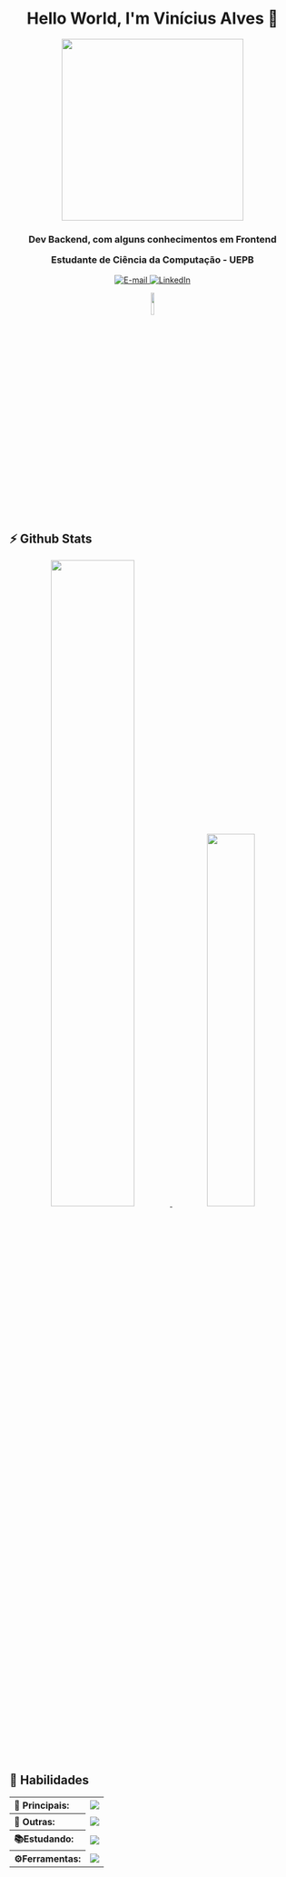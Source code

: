 <h1 align='center'>
  Hello World, I'm Vinícius Alves 👋
</h1>

<div align="center">
<img height="320em" src="https://mir-s3-cdn-cf.behance.net/project_modules/1400_opt_1/81bb4b165684019.640b6038d133e.gif"/>

</div>

<h3 align="center">

   Dev Backend, com alguns conhecimentos em Frontend

   Estudante de Ciência da Computação - UEPB

</h3>

<div align="center">
<p>
<a href="mailto:vinicius.alves0305@gmail.com">
<img src="https://img.shields.io/badge/Gmail-D14836?style=for-the-badge&logo=gmail&logoColor=white" alt="E-mail">
</a>
<a href="https://t.me/viniciusalves1"><img src="https://img.shields.io/badge/Telegram-2CA5E0?style=for-the-badge&logo=telegram&logoColor=white" alt="LinkedIn"></a>
</p>
<img align='center' src='https://user-images.githubusercontent.com/5713670/87202985-820dcb80-c2b6-11ea-9f56-7ec461c497c3.gif' width='10%'>
</div>
<h2>⚡️ Github Stats</h2>

<div align="center">
    <a href="https://github.com/ViniciusAlves03" align="center">
    <img  width="54%" src="https://github-readme-stats.vercel.app/api?username=ViniciusAlves03&theme=ayu-mirage&show_icons=true&hide_border=true&count_private=true" />
    </a>
    <a href="https://github.com/ViniciusAlves03" align="center">
    <img  width="41%" src="https://github-readme-stats.vercel.app/api/top-langs/?username=ViniciusAlves03&theme=ayu-mirage&show_icons=true&hide_border=true&layout=compact"/>
    </a>
</div>

<h2>📌 Habilidades</h2>

<table>
  <tr>
    <th align="left">👑 Principais: </th>
    <td><img src="https://skillicons.dev/icons?i=javascript,express,nodejs,java,mongodb,git" /></td>
  </tr>
  <tr>
    <th align="left">🤖 Outras: </th>
    <td><img src="https://skillicons.dev/icons?i=typescript,react,python,ruby,postgres,c" /></td>
  </tr>
  <tr>
    <th align="left">📚Estudando:</th>
    <td><img src="https://skillicons.dev/icons?i=spring,materialui" /></td>
  </tr>
  <tr>
    <th align="left">⚙️Ferramentas:</th>
    <td><img src="https://skillicons.dev/icons?i=vscode,figma,postman" /></td>
  </tr>
</table>
<br />
